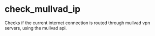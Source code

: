 # check_mullvad_ip
Checks if the current internet connection is routed through mullvad vpn servers, using the mullvad api.
